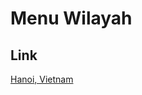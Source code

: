 # Menu Wilayah

## Link

[Hanoi, Vietnam](https://github.com/gigit-pemilu/pemilu-2024-99-luar-negeri/tree/main/pilpres/hitung-suara/sub/99-luar-negeri/sub/44-hanoi-vietnam/sub/01-hanoi-vietnam)


